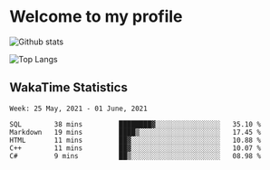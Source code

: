 # Welcome to my profile

![Github stats](https://github-readme-stats.vercel.app/api?username=xinthose&show_icons=true&theme=radical&count_private=true)

![Top Langs](https://github-readme-stats.vercel.app/api/top-langs/?username=xinthose)

## WakaTime Statistics
<!--START_SECTION:waka-->
```text
Week: 25 May, 2021 - 01 June, 2021

SQL        38 mins         ████████▓░░░░░░░░░░░░░░░░   35.10 % 
Markdown   19 mins         ████▒░░░░░░░░░░░░░░░░░░░░   17.45 % 
HTML       11 mins         ██▓░░░░░░░░░░░░░░░░░░░░░░   10.88 % 
C++        11 mins         ██▓░░░░░░░░░░░░░░░░░░░░░░   10.07 % 
C#         9 mins          ██▒░░░░░░░░░░░░░░░░░░░░░░   08.98 % 
```
<!--END_SECTION:waka-->
